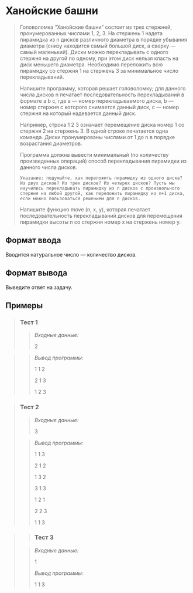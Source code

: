 # Ханойские башни

>Головоломка “Ханойские башни” состоит из трех стержней, пронумерованных числами 1, 2, 3. На стержень 1 надета пирамидка из n дисков различного диаметра в порядке убывания диаметра (снизу находится самый большой диск, а сверху — самый маленький). Диски можно перекладывать с одного стержня на другой по одному, при этом диск нельзя класть на диск меньшего диаметра. Необходимо переложить всю пирамидку со стержня 1 на стержень 3 за минимальное число перекладываний.
>
>Напишите программу, которая решает головоломку; для данного числа дисков n печатает последовательность перекладываний в формате a b c, где a — номер перекладываемого диска, b — номер стержня с которого снимается данный диск, c — номер стержня на который надевается данный диск.
>
>Например, строка 1 2 3 означает перемещение диска номер 1 со стержня 2 на стержень 3. В одной строке печатается одна команда. Диски пронумерованы числами от 1 до n в порядке возрастания диаметров.
>
>Программа должна вывести минимальный (по количеству произведенных операций) способ перекладывания пирамидки из данного числа дисков.
>
>     Указание: подумайте, как переложить пирамидку из одного диска? Из двух дисков? Из трех дисков? Из четырех дисков? Пусть мы научились перекладывать пирамидку из n дисков с произвольного стержня на любой другой, как переложить пирамидку из n+1 диска, если можно пользоваться решением для n дисков.
>
>Напишите функцию move (n, x, y), которая печатает последовательность перекладываний дисков для перемещения пирамидки высоты n со стержня номер x на стержень номер y.

## Формат ввода

Вводится натуральное число — количество дисков.

## Формат вывода

Выведите ответ на задачу.


 ## Примеры
>
>### **Тест 1**
>
>>*Входные данные:*
>>
>> 2
>>
>>
>>
>>
>>
>>
>>
>>
>>
>>
>>
>>
>

>>*Вывод программы:*
>>
>> 1 1 2
>>
>>2 1 3
>>
>>1 2 3
>>
>>
>>
>>
>>
>>

>### Тест 2
>
>>*Входные данные:*
>>
>>3
>>
>>
>> 
>>
>>
>>
>>
>>
>>
>>
>>
>>
>>
> 
>>*Вывод программы:*
>>
>>
>>1 1 3
>>
>>
>>2 1 2
>>
>>1 3 2
>>
>>3 1 3
>>
>>1 2 1
>>
>>2 2 3
>>
>>1 1 3

>>
>> 
>>
>>
>>
>>
>>
>>
>>
>>
>>
>>
>>

> >### Тест 3
>
>>*Входные данные:*
>>
>> 1
>>
>>
>> 
>>*Вывод программы:*
>>
>>
>> 
>>1 1 3